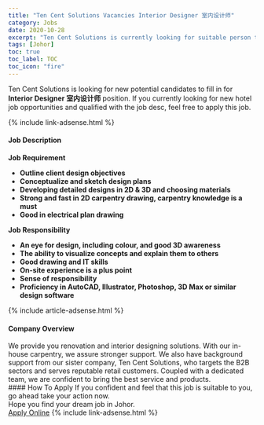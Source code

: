```yaml
---
title: "Ten Cent Solutions Vacancies Interior Designer 室内设计师" 
category: Jobs 
date: 2020-10-28 
excerpt: "Ten Cent Solutions is currently looking for suitable person to fill in the Interior Designer 室内设计师 which positioned at Johor" 
tags: [Johor] 
toc: true 
toc_label: TOC 
toc_icon: "fire" 
--- 
```


<p>Ten Cent Solutions is looking for new potential candidates to fill in for <b>Interior Designer 室内设计师</b> position. If you currently looking for new hotel job opportunities and qualified with the job desc, feel free to apply this job.
</p>{% include link-adsense.html %} 
<div><div><h4>Job Description</h4></div><div><div><span><div><div><strong>Job Requirement</strong></div><ul><li><strong>Outline client design objectives</strong></li><li><strong>Conceptualize and sketch design plans</strong></li><li><strong>Developing detailed designs in 2D &amp; 3D and choosing materials</strong></li><li><strong>Strong and fast in 2D carpentry drawing, carpentry knowledge is a must</strong></li><li><strong>Good in electrical plan drawing</strong></li></ul><div><strong>Job Responsibility</strong></div><ul><li><strong>&#8203;An eye for design, including colour, and good 3D awareness</strong></li><li><strong>The ability to visualize concepts and explain them to others</strong></li><li><strong>Good drawing and IT skills</strong></li><li><strong>On-site experience is a plus point</strong></li><li><strong>Sense of responsibility</strong></li><li><strong>Proficiency in AutoCAD, Illustrator, Photoshop, 3D Max or similar design software</strong></li></ul></div></span></div></div></div> 
{% include article-adsense.html %} 
<div><div><h4>Company Overview</h4></div><div><div><span><div><div>We provide you renovation and interior designing solutions. With our in-house carpentry, we assure&#160;stronger support. We also have background support from our sister company, Ten Cent Solutions, who targets the B2B sectors and serves reputable retail&#160;customers. Coupled with a dedicated team, we are confident to bring&#160;the best&#160;service&#160;and products.</div></div></span></div></div></div> 
#### How To Apply 
If you confident and feel that this job is suitable to you, go ahead take your action now. <br/> 
Hope you find your dream job in Johor. <br/> 
<a href="https://www.jobstreet.com.my/en/job/interior-designer-室内设计师-4413397?jobId=jobstreet-my-job-4413397" class="btn btn--info" target="_blank" rel="nofollow noopenner">Apply Online</a> 
{% include link-adsense.html %} 